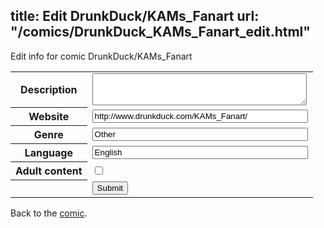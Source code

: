 title: Edit DrunkDuck/KAMs_Fanart
url: "/comics/DrunkDuck_KAMs_Fanart_edit.html"
---
Edit info for comic DrunkDuck/KAMs_Fanart

<form name="comic" action="http://gaepostmail.appspot.com/comic/" method="post">
<table class="comicinfo">
<tr>
<th>Description</th><td><textarea name="description" cols="40" rows="3"></textarea></td>
</tr>
<tr>
<th>Website</th><td><input type="text" name="url" value="http://www.drunkduck.com/KAMs_Fanart/" size="40"/></td>
</tr>
<tr>
<th>Genre</th><td><input type="text" name="genre" value="Other" size="40"/></td>
</tr>
<tr>
<th>Language</th><td><input type="text" name="language" value="English" size="40"/></td>
</tr>
<tr>
<th>Adult content</th><td><input type="checkbox" name="adult" value="adult" /></td>
</tr>
<tr>
<th></th><td>
<input type="hidden" name="comic" value="DrunkDuck_KAMs_Fanart" />
<input type="submit" name="submit" value="Submit" />
</td>
</tr>
</table>
</form>

Back to the [comic](DrunkDuck_KAMs_Fanart.html).
